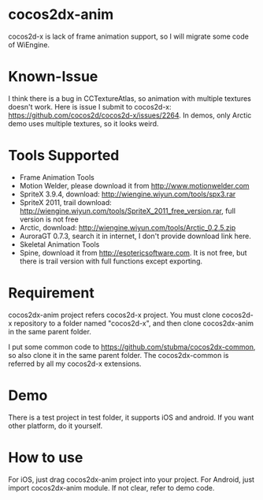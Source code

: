 cocos2dx-anim
=============
cocos2d-x is lack of frame animation support, so I will migrate some code of WiEngine. 

Known-Issue
=============
I think there is a bug in CCTextureAtlas, so animation with multiple textures doesn't work. Here is issue I submit to 
cocos2d-x: https://github.com/cocos2d/cocos2d-x/issues/2264. In demos, only Arctic demo uses multiple textures, so it 
looks weird.

Tools Supported
=============
 * Frame Animation Tools
  * Motion Welder, please download it from http://www.motionwelder.com
  * SpriteX 3.9.4, download: http://wiengine.wiyun.com/tools/spx3.rar
  * SpriteX 2011, trail download: http://wiengine.wiyun.com/tools/SpriteX_2011_free_version.rar, full version is not free
  * Arctic, download: http://wiengine.wiyun.com/tools/Arctic_0.2.5.zip
  * AuroraGT 0.7.3, search it in internet, I don't provide download link here.
 * Skeletal Animation Tools
  * Spine, download it from http://esotericsoftware.com. It is not free, but there is trail version with full functions except exporting.

Requirement
===========
cocos2dx-anim project refers cocos2d-x project. You must clone cocos2d-x repository to a folder named "cocos2d-x", 
and then clone cocos2dx-anim in the same parent folder. 

I put some common code to https://github.com/stubma/cocos2dx-common, so also clone it in the same parent folder.
The cocos2dx-common is referred by all my cocos2d-x extensions.

Demo
===========
There is a test project in test folder, it supports iOS and android. If you want other platform, do it yourself.

How to use
===========
For iOS, just drag cocos2dx-anim project into your project. For Android, just import cocos2dx-anim module. If not clear, 
refer to demo code.
